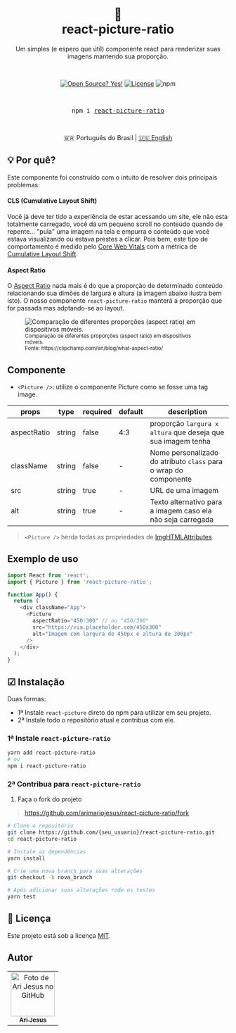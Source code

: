 <div align="center">
  <h1>
    📐
    <br />
    react-picture-ratio
  </h1>

  <p align="center">
    Um simples (e espero que útil) componente react para renderizar suas imagens mantendo sua proporção.
  </p>

  <br />

<!-- Badges -->

[![Open Source? Yes!](https://badgen.net/badge/Open%20Source%20%3F/Yes%21/blue?icon=github)](https://github.com/arimariojesus/react-picture-ratio)
[![License](https://badgen.net/badge/License/MIT/blue)](https://github.com/arimariojesus/react-picture-ratio/blob/main/LICENSE)
![npm](https://img.shields.io/npm/v/react-picture-ratio)

<br />
<pre>npm i <a href="https://www.npmjs.com/package/react-picture-ratio">react-picture-ratio</a></pre>
<br />

🇧🇷 Português do Brasil | [🇺🇸 English](https://github.com/arimariojesus/react-picture-ratio/blob/main/docs/README.us-EN.md)

</div>

## 💡 Por quê?

Este componente foi construído com o intuito de resolver dois principais problemas:

#### CLS (Cumulative Layout Shift)

Você já deve ter tido a experiência de estar acessando um site, ele não esta totalmente carregado, você dá um pequeno scroll no conteúdo quando de repente... "pula" uma imagem na tela e empurra o conteúdo que você estava visualizando ou estava prestes a clicar. Pois bem, este tipo de comportamento é medido pelo [Core Web Vitals](https://web.dev/vitals) com a métrica de [Cumulative Layout Shift](https://web.dev/i18n/pt/cls/).

#### Aspect Ratio

O [Aspect Ratio](https://css-tricks.com/aspect-ratio-boxes/) nada mais é do que a proporção de determinado conteúdo relacionando sua dimões de largura e altura (a imagem abaixo ilustra bem isto). O nosso componente `react-picture-ratio` manterá a proporção que for passada mas adptando-se ao layout.

<figure>
  <img src="https://clipchamp.com/static/d7fbfcc0e5bccea2e2bb4e124d59647d/84aa4/image7.webp" alt="Comparação de diferentes proporções (aspect ratio) em dispositivos móveis." />
  <figcaption>
    <small>Comparação de diferentes proporções (aspect ratio) em dispositivos móveis.<br />Fonte: https://clipchamp.com/en/blog/what-aspect-ratio/</small>
  </figcaption>
</figure>

## Componente

* `<Picture />`: utilize o componente Picture como se fosse uma tag image.

| props | type | required | default | description |
| --- | --- | --- | --- | --- |
| aspectRatio | string | false | 4:3 | proporção `largura x altura` que deseja que sua imagem tenha  |
| className	| string |	false | - | Nome personalizado do atributo `class` para o wrap do componente |
| src	| string |	true | - | URL de uma imagem |
| alt	| string |	true | - | Texto alternativo para a imagem caso ela não seja carregada |
> `<Picture />` herda todas as propriedades de [ImgHTMLAttributes](https://use-form.netlify.app/interfaces/_node_modules__types_react_index_d_.react.imghtmlattributes.html)

## Exemplo de uso

```typescript
import React from 'react';
import { Picture } from 'react-picture-ratio';

function App() {
  return (
    <div className="App">
      <Picture
        aspectRatio="450:300" // ou "450/300"
        src="https://via.placeholder.com/450x300"
        alt="Imagem com largura de 450px e altura de 300px"
      />
    </div>
  );
}
```

## ☑ Instalação

Duas formas:

- 1ª Instale `react-picture` direto do npm para utilizar em seu projeto.
- 2ª Instale todo o repositório atual e contribua com ele.

### 1ª Instale `react-picture-ratio`

```bash
yarn add react-picture-ratio
# ou
npm i react-picture-ratio
```

### 2ª Contribua para `react-picture-ratio`

1. Faça o fork do projeto
> https://github.com/arimariojesus/react-picture-ratio/fork

```bash
# Clone o repositório
git clone https://github.com/{seu_usuario}/react-picture-ratio.git
cd react-picture-ratio

# Instale as dependências
yarn install

# Crie uma nova branch para suas alterações
git checkout -b nova_branch

# Após adicionar suas alterações rode os testes
yarn test
```
## 📝 Licença

Este projeto está sob a licença [MIT](https://github.com/arimariojesus/react-picture-ratio/blob/master/LICENSE).

## Autor

<table>
  <tr>
    <td align="center">
      <a href="https://github.com/arimariojesus" target="_blank">
        <img src="https://avatars3.githubusercontent.com/u/64603070" width="100px;" alt="Foto de Ari Jesus no GitHub"/><br>
        <sub>
          <b>Ari Jesus</b>
        </sub>
      </a>
    </td>
  </tr>
</table>
